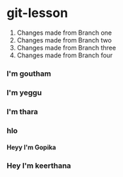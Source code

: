 # git-lesson

1. Changes made from Branch one
2. Changes made from Branch two
3. Changes made from Branch three
4. Changes made from Branch four
### I'm goutham
### I'm yeggu
### I'm thara
### hlo
#### Heyy I'm Gopika
### Hey I'm keerthana
